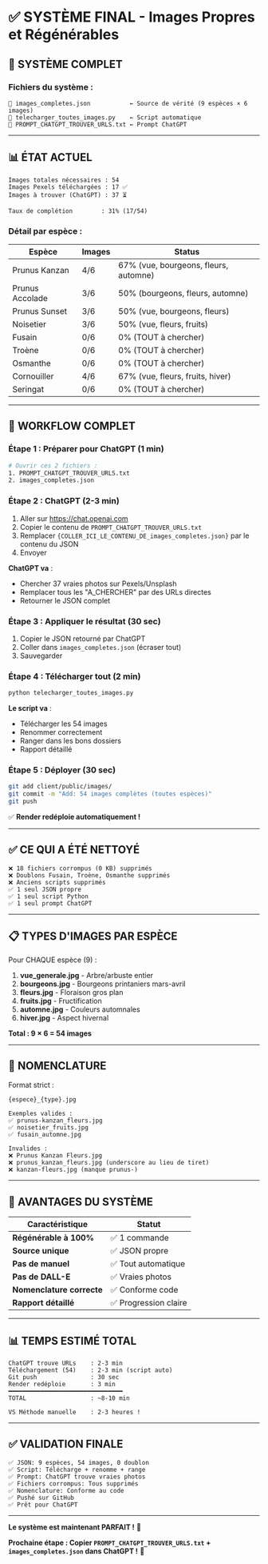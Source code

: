 # ✅ SYSTÈME FINAL - Images Propres et Régénérables

## 🎯 SYSTÈME COMPLET

### **Fichiers du système** :

```
📄 images_completes.json           ← Source de vérité (9 espèces × 6 images)
🐍 telecharger_toutes_images.py    ← Script automatique
📝 PROMPT_CHATGPT_TROUVER_URLS.txt ← Prompt ChatGPT
```

---

## 📊 ÉTAT ACTUEL

```
Images totales nécessaires : 54
Images Pexels téléchargées : 17 ✅
Images à trouver (ChatGPT) : 37 ⏳

Taux de complétion        : 31% (17/54)
```

### **Détail par espèce** :

| Espèce | Images | Status |
|--------|--------|--------|
| Prunus Kanzan | 4/6 | 67% (vue, bourgeons, fleurs, automne) |
| Prunus Accolade | 3/6 | 50% (bourgeons, fleurs, automne) |
| Prunus Sunset | 3/6 | 50% (vue, bourgeons, fleurs) |
| Noisetier | 3/6 | 50% (vue, fleurs, fruits) |
| Fusain | 0/6 | 0% (TOUT à chercher) |
| Troène | 0/6 | 0% (TOUT à chercher) |
| Osmanthe | 0/6 | 0% (TOUT à chercher) |
| Cornouiller | 4/6 | 67% (vue, fleurs, fruits, hiver) |
| Seringat | 0/6 | 0% (TOUT à chercher) |

---

## 🔄 WORKFLOW COMPLET

### **Étape 1 : Préparer pour ChatGPT** (1 min)

```bash
# Ouvrir ces 2 fichiers :
1. PROMPT_CHATGPT_TROUVER_URLS.txt
2. images_completes.json
```

### **Étape 2 : ChatGPT** (2-3 min)

1. Aller sur https://chat.openai.com
2. Copier le contenu de `PROMPT_CHATGPT_TROUVER_URLS.txt`
3. Remplacer `{COLLER_ICI_LE_CONTENU_DE_images_completes.json}` par le contenu du JSON
4. Envoyer

**ChatGPT va** :
- Chercher 37 vraies photos sur Pexels/Unsplash
- Remplacer tous les "A_CHERCHER" par des URLs directes
- Retourner le JSON complet

### **Étape 3 : Appliquer le résultat** (30 sec)

1. Copier le JSON retourné par ChatGPT
2. Coller dans `images_completes.json` (écraser tout)
3. Sauvegarder

### **Étape 4 : Télécharger tout** (2 min)

```bash
python telecharger_toutes_images.py
```

**Le script va** :
- Télécharger les 54 images
- Renommer correctement
- Ranger dans les bons dossiers
- Rapport détaillé

### **Étape 5 : Déployer** (30 sec)

```bash
git add client/public/images/
git commit -m "Add: 54 images complètes (toutes espèces)"
git push
```

✅ **Render redéploie automatiquement !**

---

## ✅ CE QUI A ÉTÉ NETTOYÉ

```
❌ 18 fichiers corrompus (0 KB) supprimés
❌ Doublons Fusain, Troène, Osmanthe supprimés
❌ Anciens scripts supprimés
✅ 1 seul JSON propre
✅ 1 seul script Python
✅ 1 seul prompt ChatGPT
```

---

## 📋 TYPES D'IMAGES PAR ESPÈCE

Pour CHAQUE espèce (9) :

1. **vue_generale.jpg** - Arbre/arbuste entier
2. **bourgeons.jpg** - Bourgeons printaniers mars-avril
3. **fleurs.jpg** - Floraison gros plan
4. **fruits.jpg** - Fructification
5. **automne.jpg** - Couleurs automnales
6. **hiver.jpg** - Aspect hivernal

**Total : 9 × 6 = 54 images**

---

## 🎯 NOMENCLATURE

Format strict :
```
{espece}_{type}.jpg

Exemples valides :
✅ prunus-kanzan_fleurs.jpg
✅ noisetier_fruits.jpg  
✅ fusain_automne.jpg

Invalides :
❌ Prunus Kanzan Fleurs.jpg
❌ prunus_kanzan_fleurs.jpg (underscore au lieu de tiret)
❌ kanzan-fleurs.jpg (manque prunus-)
```

---

## 🚀 AVANTAGES DU SYSTÈME

| Caractéristique | Statut |
|-----------------|--------|
| **Régénérable à 100%** | ✅ 1 commande |
| **Source unique** | ✅ JSON propre |
| **Pas de manuel** | ✅ Tout automatique |
| **Pas de DALL-E** | ✅ Vraies photos |
| **Nomenclature correcte** | ✅ Conforme code |
| **Rapport détaillé** | ✅ Progression claire |

---

## 📊 TEMPS ESTIMÉ TOTAL

```
ChatGPT trouve URLs    : 2-3 min
Téléchargement (54)    : 2-3 min (script auto)
Git push               : 30 sec
Render redéploie       : 3 min
━━━━━━━━━━━━━━━━━━━━━━━━━━━━━━━━
TOTAL                  : ~8-10 min

VS Méthode manuelle    : 2-3 heures !
```

---

## ✅ VALIDATION FINALE

```
✅ JSON: 9 espèces, 54 images, 0 doublon
✅ Script: Télécharge + renomme + range
✅ Prompt: ChatGPT trouve vraies photos
✅ Fichiers corrompus: Tous supprimés
✅ Nomenclature: Conforme au code
✅ Pushé sur GitHub
✅ Prêt pour ChatGPT
```

---

**Le système est maintenant PARFAIT !** 🎉

**Prochaine étape : Copier `PROMPT_CHATGPT_TROUVER_URLS.txt` + `images_completes.json` dans ChatGPT !** 🤖

